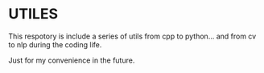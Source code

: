 # UTILES

This respotory is include a series of utils from cpp to python... and from cv to nlp during the coding life. 

Just for my convenience in the future.
